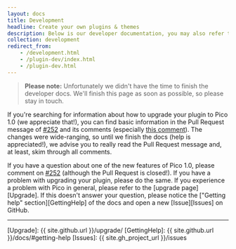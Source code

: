 ```yaml
---
layout: docs
title: Development
headline: Create your own plugins & themes
description: Below is our developer documentation, you may also refer to Pico's [class documentation](phpDoc/master/).
collection: development
redirect_from:
    - /development.html
    - /plugin-dev/index.html
    - /plugin-dev.html
---
```


> **Please note:** Unfortunately we didn't have the time to finish the developer docs. We'll finish this page as soon as possible, so please stay in touch.

If you're searching for information about how to upgrade your plugin to Pico 1.0 (we appreciate that!), you can find basic information in the Pull Request message of [#252][PullRequest252] and its comments (especially [this comment][PullRequest252UpgradeNotes]). The changes were wide-ranging, so until we finish the docs (help is appreciated!), we advise you to really read the Pull Request message and, at least, skim through all comments.

If you have a question about one of the new features of Pico 1.0, please comment on [#252][PullRequest252] (although the Pull Request is closed!). If you have a problem with upgrading your plugin, please do the same. If you experience a problem with Pico in general, please refer to the [upgrade page][Upgrade]. If this doesn't answer your question, please notice the ["Getting help" section][GettingHelp] of the docs and open a new [Issue][Issues] on GitHub.

---

[PullRequest252]: https://github.com/picocms/Pico/pull/252
[PullRequest252UpgradeNotes]: https://github.com/picocms/Pico/pull/252#issuecomment-138078795
[Upgrade]: {{ site.github.url }}/upgrade/
[GettingHelp]: {{ site.github.url }}/docs/#getting-help
[Issues]: {{ site.gh_project_url }}/issues
